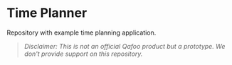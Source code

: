 # Time Planner

Repository with example time planning application.

> *Disclaimer: This is not an official Qafoo product but a prototype. We don't
> provide support on this repository.*

